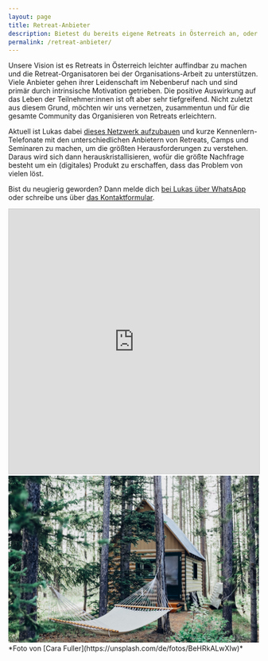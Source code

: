```yaml
---
layout: page
title: Retreat-Anbieter
description: Bietest du bereits eigene Retreats in Österreich an, oder möchtest du in naher Zukunft dein eigenes Retreat veranstalten? Dann bist du hier genau richtig.
permalink: /retreat-anbieter/
---
```


Unsere Vision ist es Retreats in Österreich leichter auffindbar zu machen und die Retreat-Organisatoren bei der Organisations-Arbeit zu unterstützen. Viele Anbieter gehen ihrer Leidenschaft im Nebenberuf nach und sind primär durch intrinsische Motivation getrieben. Die positive Auswirkung auf das Leben der Teilnehmer:innen ist oft aber sehr tiefgreifend. Nicht zuletzt aus diesem Grund, möchten wir uns vernetzen, zusammentun und für die gesamte Community das Organisieren von Retreats erleichtern.

Aktuell ist Lukas dabei [dieses Netzwerk aufzubauen](https://airtable.com/embed/appyfpS45hXxis9w3/shrRu0jbV2l9YhM36?backgroundColor=green) und kurze Kennenlern-Telefonate mit den unterschiedlichen Anbietern von Retreats, Camps und Seminaren zu machen, um die größten Herausforderungen zu verstehen. Daraus wird sich dann herauskristallisieren, wofür die größte Nachfrage besteht um ein (digitales) Produkt zu erschaffen, dass das Problem von vielen löst.

Bist du neugierig geworden? Dann melde dich [bei Lukas über WhatsApp](https://wa.me/4366488114940) oder schreibe uns über [das Kontaktformular](/kontakt/).

<iframe class="airtable-embed" src="https://airtable.com/embed/appyfpS45hXxis9w3/shrRu0jbV2l9YhM36?backgroundColor=green" frameborder="0" onmousewheel="" width="100%" height="533" style="background: transparent; border: 1px solid #ccc;"></iframe>

<img src="/images/stockphotos/austria/retreats-in-the-woods cara-fuller.jpg" loading="lazy">
*Foto von [Cara Fuller](https://unsplash.com/de/fotos/BeHRkALwXIw)*